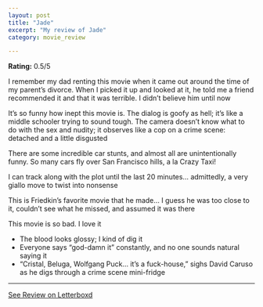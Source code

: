 ```yaml
---
layout: post
title: "Jade"
excerpt: "My review of Jade"
category: movie_review

---
```


**Rating:** 0.5/5

I remember my dad renting this movie when it came out around the time of my parent’s divorce. When I picked it up and looked at it, he told me a friend recommended it and that it was terrible. I didn’t believe him until now

It’s so funny how inept this movie is. The dialog is goofy as hell; it’s like a middle schooler trying to sound tough. The camera doesn’t know what to do with the sex and nudity; it observes like a cop on a crime scene: detached and a little disgusted

There are some incredible car stunts, and almost all are unintentionally funny. So many cars fly over San Francisco hills, a la Crazy Taxi!

I can track along with the plot until the last 20 minutes… admittedly, a very giallo move to twist into nonsense

This is Friedkin’s favorite movie that he made… I guess he was too close to it, couldn’t see what he missed, and assumed it was there

This movie is so bad. I love it

* The blood looks glossy; I kind of dig it
* Everyone says “god-damn it” constantly, and no one sounds natural saying it 
* “Cristal, Beluga, Wolfgang Puck… it’s a fuck-house,” sighs David Caruso as he digs through a crime scene mini-fridge

<hr>

[See Review on Letterboxd](https://boxd.it/47jPVP)
